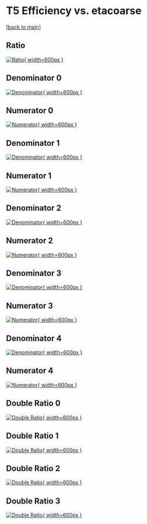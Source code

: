 # T5 Efficiency vs. etacoarse

[[back to main](./)]



## Ratio

[![Ratio](../mtv/var/T5_xtr_321_1_eff_etacoarse.png){ width=600px }](../mtv/var/T5_xtr_321_1_eff_etacoarse.pdf)

## Denominator 0

[![Denominator](../mtv/den/T5_xtr_321_1_eff_etacoarse_den0.png){ width=600px }](../mtv/den/T5_xtr_321_1_eff_etacoarse_den0.pdf)

## Numerator 0

[![Numerator](../mtv/num/T5_xtr_321_1_eff_etacoarse_num0.png){ width=600px }](../mtv/num/T5_xtr_321_1_eff_etacoarse_num0.pdf)

## Denominator 1

[![Denominator](../mtv/den/T5_xtr_321_1_eff_etacoarse_den1.png){ width=600px }](../mtv/den/T5_xtr_321_1_eff_etacoarse_den1.pdf)

## Numerator 1

[![Numerator](../mtv/num/T5_xtr_321_1_eff_etacoarse_num1.png){ width=600px }](../mtv/num/T5_xtr_321_1_eff_etacoarse_num1.pdf)

## Denominator 2

[![Denominator](../mtv/den/T5_xtr_321_1_eff_etacoarse_den2.png){ width=600px }](../mtv/den/T5_xtr_321_1_eff_etacoarse_den2.pdf)

## Numerator 2

[![Numerator](../mtv/num/T5_xtr_321_1_eff_etacoarse_num2.png){ width=600px }](../mtv/num/T5_xtr_321_1_eff_etacoarse_num2.pdf)

## Denominator 3

[![Denominator](../mtv/den/T5_xtr_321_1_eff_etacoarse_den3.png){ width=600px }](../mtv/den/T5_xtr_321_1_eff_etacoarse_den3.pdf)

## Numerator 3

[![Numerator](../mtv/num/T5_xtr_321_1_eff_etacoarse_num3.png){ width=600px }](../mtv/num/T5_xtr_321_1_eff_etacoarse_num3.pdf)

## Denominator 4

[![Denominator](../mtv/den/T5_xtr_321_1_eff_etacoarse_den4.png){ width=600px }](../mtv/den/T5_xtr_321_1_eff_etacoarse_den4.pdf)

## Numerator 4

[![Numerator](../mtv/num/T5_xtr_321_1_eff_etacoarse_num4.png){ width=600px }](../mtv/num/T5_xtr_321_1_eff_etacoarse_num4.pdf)

## Double Ratio 0

[![Double Ratio](../mtv/ratio/T5_xtr_321_1_eff_etacoarse_ratio0.png){ width=600px }](../mtv/ratio/T5_xtr_321_1_eff_etacoarse_ratio0.pdf)

## Double Ratio 1

[![Double Ratio](../mtv/ratio/T5_xtr_321_1_eff_etacoarse_ratio1.png){ width=600px }](../mtv/ratio/T5_xtr_321_1_eff_etacoarse_ratio1.pdf)

## Double Ratio 2

[![Double Ratio](../mtv/ratio/T5_xtr_321_1_eff_etacoarse_ratio2.png){ width=600px }](../mtv/ratio/T5_xtr_321_1_eff_etacoarse_ratio2.pdf)

## Double Ratio 3

[![Double Ratio](../mtv/ratio/T5_xtr_321_1_eff_etacoarse_ratio3.png){ width=600px }](../mtv/ratio/T5_xtr_321_1_eff_etacoarse_ratio3.pdf)

